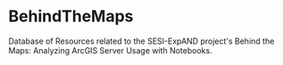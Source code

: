 # BehindTheMaps
Database of Resources related to the SESI-ExpAND project's Behind the Maps: Analyzing ArcGIS Server Usage with Notebooks.
